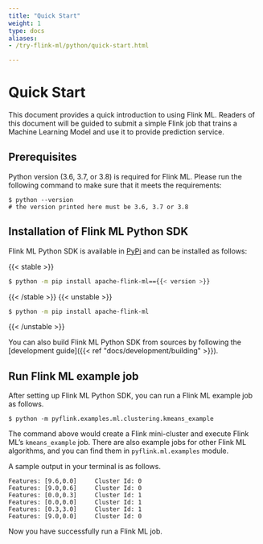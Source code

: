 ```yaml
---
title: "Quick Start"
weight: 1
type: docs
aliases:
- /try-flink-ml/python/quick-start.html

---
```


<!--
Licensed to the Apache Software Foundation (ASF) under one
or more contributor license agreements.  See the NOTICE file
distributed with this work for additional information
regarding copyright ownership.  The ASF licenses this file
to you under the Apache License, Version 2.0 (the
"License"); you may not use this file except in compliance
with the License.  You may obtain a copy of the License at

  http://www.apache.org/licenses/LICENSE-2.0

Unless required by applicable law or agreed to in writing,
software distributed under the License is distributed on an
"AS IS" BASIS, WITHOUT WARRANTIES OR CONDITIONS OF ANY
KIND, either express or implied.  See the License for the
specific language governing permissions and limitations
under the License.
-->

# Quick Start

This document provides a quick introduction to using Flink ML. Readers of this
document will be guided to submit a simple Flink job that trains a Machine
Learning Model and use it to provide prediction service.

## Prerequisites

Python version (3.6, 3.7, or 3.8) is required for Flink ML. Please run the
following command to make sure that it meets the requirements:

```shell
$ python --version
# the version printed here must be 3.6, 3.7 or 3.8
```

## Installation of Flink ML Python SDK

Flink ML Python SDK is available in
[PyPi](https://pypi.org/project/apache-flink-ml/) and can be installed as
follows:

{{< stable >}}

```bash
$ python -m pip install apache-flink-ml=={{< version >}}
```

{{< /stable >}} {{< unstable >}}

```bash
$ python -m pip install apache-flink-ml
```

{{< /unstable >}}

You can also build Flink ML Python SDK from sources by following the
[development guide]({{< ref "docs/development/building" >}}).

## Run Flink ML example job

After setting up Flink ML Python SDK, you can run a Flink ML example job as
follows.

```shell
$ python -m pyflink.examples.ml.clustering.kmeans_example
```

The command above would create a Flink mini-cluster and execute Flink ML’s
`kmeans_example` job. There are also example jobs for other Flink ML algorithms,
and you can find them in `pyflink.ml.examples` module.

A sample output in your terminal is as follows.

```
Features: [9.6,0.0]     Cluster Id: 0
Features: [9.0,0.6]     Cluster Id: 0
Features: [0.0,0.3]     Cluster Id: 1
Features: [0.0,0.0]     Cluster Id: 1
Features: [0.3,3.0]     Cluster Id: 1
Features: [9.0,0.0]     Cluster Id: 0

```

Now you have successfully run a Flink ML job.

